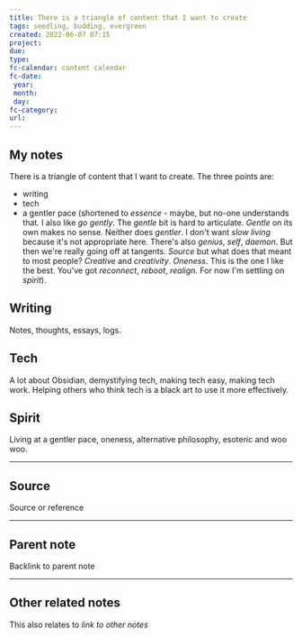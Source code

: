 ```yaml
---
title: There is a triangle of content that I want to create
tags: seedling, budding, evergreen
created: 2022-06-07 07:15
project: 
due: 
type: 
fc-calendar: content calendar
fc-date:
 year: 
 month: 
 day: 
fc-category: 
url:
---
```


## My notes

There is a triangle of content that I want to create. The three points are:

- writing
- tech
- a gentler pace (shortened to *essence* - maybe, but no-one understands that. I also like *go gently*. The *gentle* bit is hard to articulate. *Gentle* on its own makes no sense. Neither does *gentler*. I don't want *slow living* because it's not appropriate here. There's also *genius*, *self*, *daemon*. But then we're really going off at tangents. *Source* but what does that meant to most people? *Creative* and *creativity*. *Oneness*. This is the one I like the best. You've got *reconnect*, *reboot*, *realign*. For now I'm settling on *spirit*).

## Writing

Notes, thoughts, essays, logs.

## Tech

A lot about Obsidian, demystifying tech, making tech easy, making tech work. Helping others who think tech is a black art to use it more effectively.

## Spirit

Living at a gentler pace, oneness, alternative philosophy, esoteric and woo woo.

---

## Source

Source or reference

---

## Parent note

Backlink to parent note

---

## Other related notes

This also relates to *link to other notes*